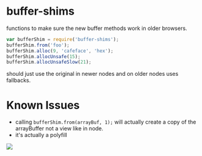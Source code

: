 buffer-shims
===

functions to make sure the new buffer methods work in older browsers.

```js
var bufferShim = require('buffer-shims');
bufferShim.from('foo');
bufferShim.alloc(9, 'cafeface', 'hex');
bufferShim.allocUnsafe(15);
bufferShim.allocUnsafeSlow(21);
```

should just use the original  in newer nodes and on older nodes uses fallbacks.

Known Issues
===
- calling `bufferShim.from(arrayBuf, 1);` will actually create a copy of the arrayBuffer not a view like in node.
- it's actually a polyfill

![](https://i.imgur.com/zxII3jJ.gif)
